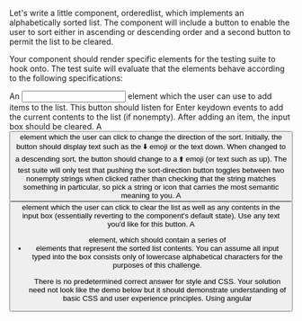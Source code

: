Let's write a little component, orderedlist, which implements an alphabetically sorted list. The component will include a button to enable the user to sort either in ascending or descending order and a second button to permit the list to be cleared.

Your component should render specific elements for the testing suite to hook onto. The test suite will evaluate that the elements behave according to the following specifications:

An <input data-testid="add-item" /> element which the user can use to add items to the list. This button should listen for Enter keydown events to add the current contents to the list (if nonempty). After adding an item, the input box should be cleared.
A <button data-testid="sort-direction"> element which the user can click to change the direction of the sort. Initially, the button should display text such as the ⬇️ emoji or the text down. When changed to a descending sort, the button should change to a ⬆️ emoji (or text such as up). The test suite will only test that pushing the sort-direction button toggles between two nonempty strings when clicked rather than checking that the string matches something in particular, so pick a string or icon that carries the most semantic meaning to you.
A <button data-testid="clear-list"> element which the user can click to clear the list as well as any contents in the input box (essentially reverting to the component's default state). Use any text you'd like for this button.
A <ul data-testid="items-list"> element, which should contain a series of <li> elements that represent the sorted list contents.
You can assume all input typed into the box consists only of lowercase alphabetical characters for the purposes of this challenge.

There is no predetermined correct answer for style and CSS. Your solution need not look like the demo below but it should demonstrate understanding of basic CSS and user experience principles. Using angular